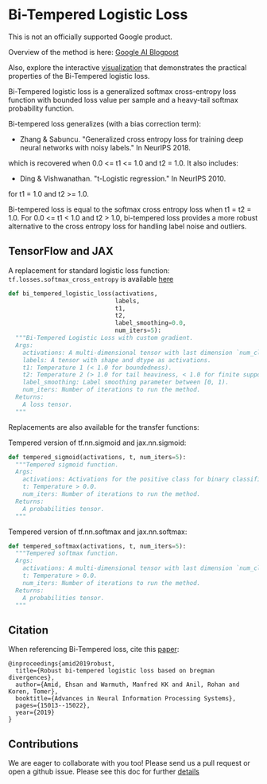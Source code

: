 # Bi-Tempered Logistic Loss

This is not an officially supported Google product.

Overview of the method is here: [Google AI Blogpost](https://ai.googleblog.com/2019/08/bi-tempered-logistic-loss-for-training.html)

Also, explore the interactive [visualization](https://google.github.io/bi-tempered-loss/) that demonstrates the practical properties of the Bi-Tempered logistic loss.

Bi-Tempered logistic loss is a generalized softmax cross-entropy loss function with bounded loss value per sample and a heavy-tail softmax probability function.

Bi-tempered loss generalizes (with a bias correction term):

- Zhang & Sabuncu. "Generalized cross entropy loss for training deep neural networks with noisy labels." In NeurIPS 2018.

which is recovered when 0.0 <= t1 <= 1.0 and t2 = 1.0. It also includes:

- Ding & Vishwanathan. "t-Logistic regression." In NeurIPS 2010.

for t1 = 1.0 and t2 >= 1.0.

Bi-tempered loss is equal to the softmax cross entropy loss when t1 = t2 = 1.0. For 0.0 <= t1 < 1.0 and t2 > 1.0, bi-tempered loss provides a more robust alternative to the cross entropy loss for handling label noise and outliers.

## TensorFlow and JAX

A replacement for standard logistic loss function: ```tf.losses.softmax_cross_entropy``` is available [here](https://github.com/google/bi-tempered-loss/blob/master/tensorflow/loss.py#L161)


```python
def bi_tempered_logistic_loss(activations,
                              labels,
                              t1,
                              t2,
                              label_smoothing=0.0,
                              num_iters=5):
  """Bi-Tempered Logistic Loss with custom gradient.
  Args:
    activations: A multi-dimensional tensor with last dimension `num_classes`.
    labels: A tensor with shape and dtype as activations.
    t1: Temperature 1 (< 1.0 for boundedness).
    t2: Temperature 2 (> 1.0 for tail heaviness, < 1.0 for finite support).
    label_smoothing: Label smoothing parameter between [0, 1).
    num_iters: Number of iterations to run the method.
  Returns:
    A loss tensor.
  """
```

Replacements are also available for the transfer functions:

Tempered version of tf.nn.sigmoid and jax.nn.sigmoid:

```python
def tempered_sigmoid(activations, t, num_iters=5):
  """Tempered sigmoid function.
  Args:
    activations: Activations for the positive class for binary classification.
    t: Temperature > 0.0.
    num_iters: Number of iterations to run the method.
  Returns:
    A probabilities tensor.
  """
```

Tempered version of tf.nn.softmax and jax.nn.softmax:
```python
def tempered_softmax(activations, t, num_iters=5):
  """Tempered softmax function.
  Args:
    activations: A multi-dimensional tensor with last dimension `num_classes`.
    t: Temperature > 0.0.
    num_iters: Number of iterations to run the method.
  Returns:
    A probabilities tensor.
  """
```


## Citation

When referencing Bi-Tempered loss, cite this [paper](https://arxiv.org/pdf/1906.03361.pdf):


```
@inproceedings{amid2019robust,
  title={Robust bi-tempered logistic loss based on bregman divergences},
  author={Amid, Ehsan and Warmuth, Manfred KK and Anil, Rohan and Koren, Tomer},
  booktitle={Advances in Neural Information Processing Systems},
  pages={15013--15022},
  year={2019}
}
```

## Contributions
We are eager to collaborate with you too! Please send us a pull request or open a github issue. Please see this doc for further [details](https://github.com/google/bi-tempered-loss/blob/master/CONTRIBUTING.md)
